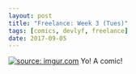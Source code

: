 ```yaml
---
layout: post
title: "Freelance: Week 3 (Tues)"
tags: [comics, devlyf, freelance]
date: 2017-09-05
---
```

<!-- #7 -->
[![](https://i.imgur.com/jl21TT9.png "source: imgur.com")](https://i.imgur.com/jl21TT9.png)
Yo! A comic!
